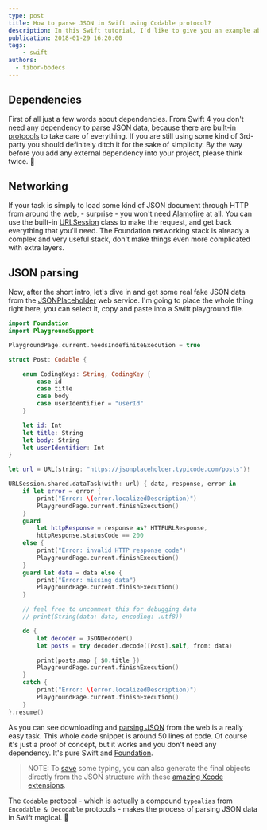```yaml
---
type: post
title: How to parse JSON in Swift using Codable protocol?
description: In this Swift tutorial, I'd like to give you an example about getting and parsing JSON data using URLSession and Codable protocol.
publication: 2018-01-29 16:20:00
tags: 
    - swift
authors:
  - tibor-bodecs
---
```


## Dependencies

First of all just a few words about dependencies. From Swift 4 you don't need any dependency to [parse JSON data](https://benscheirman.com/2017/06/swift-json/), because there are [built-in protocols](https://developer.apple.com/documentation/swift/codable) to take care of everything. If you are still using some kind of 3rd-party you should definitely ditch it for the sake of simplicity. By the way before you add any external dependency into your project, please think twice. 🤔

## Networking

If your task is simply to load some kind of JSON document through HTTP from around the web, - surprise - you won't need [Alamofire](https://github.com/Alamofire/Alamofire) at all. You can use the built-in [URLSession](https://developer.apple.com/documentation/foundation/urlsession) class to make the request, and get back everything that you'll need. The Foundation networking stack is already a complex and very useful stack, don't make things even more complicated with extra layers.

## JSON parsing

Now, after the short intro, let's dive in and get some real fake JSON data from the [JSONPlaceholder](https://jsonplaceholder.typicode.com/) web service. I'm going to place the whole thing right here, you can select it, copy and paste into a Swift playground file.

```swift
import Foundation
import PlaygroundSupport

PlaygroundPage.current.needsIndefiniteExecution = true

struct Post: Codable {

    enum CodingKeys: String, CodingKey {
        case id
        case title
        case body
        case userIdentifier = "userId"
    }

    let id: Int
    let title: String
    let body: String
    let userIdentifier: Int
}

let url = URL(string: "https://jsonplaceholder.typicode.com/posts")!

URLSession.shared.dataTask(with: url) { data, response, error in
    if let error = error {
        print("Error: \(error.localizedDescription)")
        PlaygroundPage.current.finishExecution()
    }
    guard 
        let httpResponse = response as? HTTPURLResponse, 
        httpResponse.statusCode == 200 
    else {
        print("Error: invalid HTTP response code")
        PlaygroundPage.current.finishExecution()
    }
    guard let data = data else {
        print("Error: missing data")
        PlaygroundPage.current.finishExecution()
    }

    // feel free to uncomment this for debugging data
    // print(String(data: data, encoding: .utf8))

    do {
        let decoder = JSONDecoder()
        let posts = try decoder.decode([Post].self, from: data)

        print(posts.map { $0.title })
        PlaygroundPage.current.finishExecution()
    }
    catch {
        print("Error: \(error.localizedDescription)")
        PlaygroundPage.current.finishExecution()
    }
}.resume()
```

As you can see downloading and [parsing JSON](https://developer.apple.com/swift/blog/?id=37) from the web is a really easy task. This whole code snippet is around 50 lines of code. Of course it's just a proof of concept, but it works and you don't need any dependency. It's pure Swift and [Foundation](https://github.com/apple/swift/blob/master/stdlib/public/SDK/Foundation/JSONEncoder.swift).

> NOTE: To [save](http://roadfiresoftware.com/2015/08/save-your-future-self-from-broken-apps/) some typing, you can also generate the final objects directly from the JSON structure with these [amazing Xcode extensions](https://gitlab.com/theswiftdev/awesome-xcode-extensions).

The `Codable` protocol - which is actually a compound `typealias` from `Encodable & Decodable` protocols - makes the process of parsing JSON data in Swift magical. 💫

